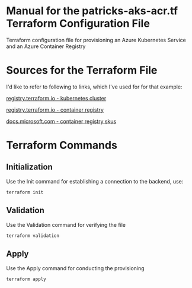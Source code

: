 # Manual for the patricks-aks-acr.tf Terraform Configuration File

Terraform configuration file for provisioning an Azure Kubernetes Service and an Azure Container Registry

# Sources for the Terraform File

I'd like to refer to following to links, which I've used for for that example:

[registry.terraform.io - kubernetes cluster](https://registry.terraform.io/providers/hashicorp/azurerm/latest/docs/resources/kubernetes_cluster)

[registry.terraform.io - container registry](https://registry.terraform.io/providers/hashicorp/azurerm/latest/docs/resources/container_registry)

[docs.microsoft.com - container registry skus](https://docs.microsoft.com/en-us/azure/container-registry/container-registry-skus)

# Terraform Commands

## Initialization

Use the Init command for establishing a connection to the backend, use:

```
terraform init
```

## Validation

Use the Validation command for verifying the file

```
terraform validation
```

## Apply

Use the Apply command for conducting the provisioning

```
terraform apply
```
